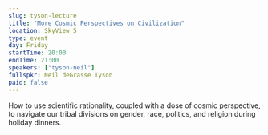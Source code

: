 ```yaml
---
slug: tyson-lecture
title: "More Cosmic Perspectives on Civilization"
location: SkyView 5
type: event
day: Friday
startTime: 20:00
endTime: 21:00
speakers: ["tyson-neil"]
fullspkr: Neil deGrasse Tyson
paid: false
---
```


How to use scientific rationality, coupled with a dose of cosmic perspective, to
navigate our tribal divisions on gender, race, politics, and religion during holiday dinners.
